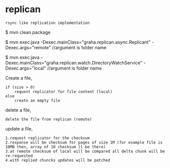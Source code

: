 replican
========

    rsync like replication implementation
    
$ mvn clean package

$ mvn exec:java -Dexec.mainClass="graha.replican.async.Replicant" -Dexec.args="remote" //argument is folder name
 
$ mvn exec:java -Dexec.mainClass="graha.replican.watch.DirectoryWatchService" -Dexec.args="local" //argument is folder name


Create a file,

    if (size > 0)
        request replicator for file content (local)
    else
        create an empty file
        
delete a file,

    delete the file from replican (remote)
    

update a file,

    1.request replicator for the checksum
    2.response will be checksum for pages of size 1M (for example file is 10MB then, array of 10 checksum ll be there)
    3.at remote checksum of local will be compared all delta chunk will be re-requested
    4.with replied chuncks updates will be patched 
    
    
